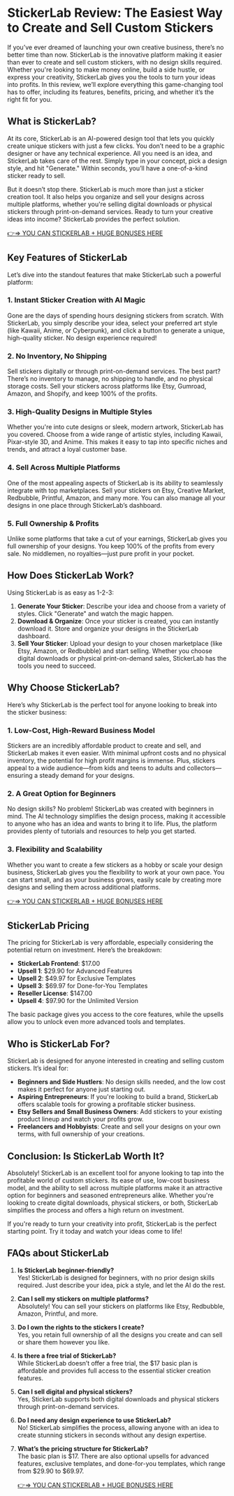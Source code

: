 # StickerLab Review: The Easiest Way to Create and Sell Custom Stickers

If you’ve ever dreamed of launching your own creative business, there’s no better time than now. StickerLab is the innovative platform making it easier than ever to create and sell custom stickers, with no design skills required. Whether you're looking to make money online, build a side hustle, or express your creativity, StickerLab gives you the tools to turn your ideas into profits. In this review, we’ll explore everything this game-changing tool has to offer, including its features, benefits, pricing, and whether it’s the right fit for you.

## What is StickerLab?

At its core, StickerLab is an AI-powered design tool that lets you quickly create unique stickers with just a few clicks. You don’t need to be a graphic designer or have any technical experience. All you need is an idea, and StickerLab takes care of the rest. Simply type in your concept, pick a design style, and hit "Generate." Within seconds, you’ll have a one-of-a-kind sticker ready to sell.

But it doesn’t stop there. StickerLab is much more than just a sticker creation tool. It also helps you organize and sell your designs across multiple platforms, whether you're selling digital downloads or physical stickers through print-on-demand services. Ready to turn your creative ideas into income? StickerLab provides the perfect solution.

[👉⇒ YOU CAN STICKERLAB + HUGE BONUSES HERE](https://digitalpromoreviews.com/stickerlab-review-2025/)
## Key Features of StickerLab

Let’s dive into the standout features that make StickerLab such a powerful platform:

### 1. Instant Sticker Creation with AI Magic
Gone are the days of spending hours designing stickers from scratch. With StickerLab, you simply describe your idea, select your preferred art style (like Kawaii, Anime, or Cyberpunk), and click a button to generate a unique, high-quality sticker. No design experience required!

### 2. No Inventory, No Shipping
Sell stickers digitally or through print-on-demand services. The best part? There’s no inventory to manage, no shipping to handle, and no physical storage costs. Sell your stickers across platforms like Etsy, Gumroad, Amazon, and Shopify, and keep 100% of the profits.

### 3. High-Quality Designs in Multiple Styles
Whether you're into cute designs or sleek, modern artwork, StickerLab has you covered. Choose from a wide range of artistic styles, including Kawaii, Pixar-style 3D, and Anime. This makes it easy to tap into specific niches and trends, and attract a loyal customer base.

### 4. Sell Across Multiple Platforms
One of the most appealing aspects of StickerLab is its ability to seamlessly integrate with top marketplaces. Sell your stickers on Etsy, Creative Market, Redbubble, Printful, Amazon, and many more. You can also manage all your designs in one place through StickerLab’s dashboard.

### 5. Full Ownership & Profits
Unlike some platforms that take a cut of your earnings, StickerLab gives you full ownership of your designs. You keep 100% of the profits from every sale. No middlemen, no royalties—just pure profit in your pocket.

## How Does StickerLab Work?

Using StickerLab is as easy as 1-2-3:

1. **Generate Your Sticker**: Describe your idea and choose from a variety of styles. Click "Generate" and watch the magic happen.
2. **Download & Organize**: Once your sticker is created, you can instantly download it. Store and organize your designs in the StickerLab dashboard.
3. **Sell Your Sticker**: Upload your design to your chosen marketplace (like Etsy, Amazon, or Redbubble) and start selling. Whether you choose digital downloads or physical print-on-demand sales, StickerLab has the tools you need to succeed.

## Why Choose StickerLab?

Here’s why StickerLab is the perfect tool for anyone looking to break into the sticker business:

### 1. Low-Cost, High-Reward Business Model
Stickers are an incredibly affordable product to create and sell, and StickerLab makes it even easier. With minimal upfront costs and no physical inventory, the potential for high profit margins is immense. Plus, stickers appeal to a wide audience—from kids and teens to adults and collectors—ensuring a steady demand for your designs.

### 2. A Great Option for Beginners
No design skills? No problem! StickerLab was created with beginners in mind. The AI technology simplifies the design process, making it accessible to anyone who has an idea and wants to bring it to life. Plus, the platform provides plenty of tutorials and resources to help you get started.

### 3. Flexibility and Scalability
Whether you want to create a few stickers as a hobby or scale your design business, StickerLab gives you the flexibility to work at your own pace. You can start small, and as your business grows, easily scale by creating more designs and selling them across additional platforms.

[👉⇒ YOU CAN STICKERLAB + HUGE BONUSES HERE](https://digitalpromoreviews.com/stickerlab-review-2025/)
## StickerLab Pricing

The pricing for StickerLab is very affordable, especially considering the potential return on investment. Here’s the breakdown:

- **StickerLab Frontend**: $17.00
- **Upsell 1**: $29.90 for Advanced Features
- **Upsell 2**: $49.97 for Exclusive Templates
- **Upsell 3**: $69.97 for Done-for-You Templates
- **Reseller License**: $147.00
- **Upsell 4**: $97.90 for the Unlimited Version

The basic package gives you access to the core features, while the upsells allow you to unlock even more advanced tools and templates.

## Who is StickerLab For?

StickerLab is designed for anyone interested in creating and selling custom stickers. It’s ideal for:

- **Beginners and Side Hustlers**: No design skills needed, and the low cost makes it perfect for anyone just starting out.
- **Aspiring Entrepreneurs**: If you're looking to build a brand, StickerLab offers scalable tools for growing a profitable sticker business.
- **Etsy Sellers and Small Business Owners**: Add stickers to your existing product lineup and watch your profits grow.
- **Freelancers and Hobbyists**: Create and sell your designs on your own terms, with full ownership of your creations.

## Conclusion: Is StickerLab Worth It?

Absolutely! StickerLab is an excellent tool for anyone looking to tap into the profitable world of custom stickers. Its ease of use, low-cost business model, and the ability to sell across multiple platforms make it an attractive option for beginners and seasoned entrepreneurs alike. Whether you're looking to create digital downloads, physical stickers, or both, StickerLab simplifies the process and offers a high return on investment.

If you're ready to turn your creativity into profit, StickerLab is the perfect starting point. Try it today and watch your ideas come to life!

## FAQs about StickerLab

1. **Is StickerLab beginner-friendly?**  
   Yes! StickerLab is designed for beginners, with no prior design skills required. Just describe your idea, pick a style, and let the AI do the rest.

2. **Can I sell my stickers on multiple platforms?**  
   Absolutely! You can sell your stickers on platforms like Etsy, Redbubble, Amazon, Printful, and more.

3. **Do I own the rights to the stickers I create?**  
   Yes, you retain full ownership of all the designs you create and can sell or share them however you like.

4. **Is there a free trial of StickerLab?**  
   While StickerLab doesn’t offer a free trial, the $17 basic plan is affordable and provides full access to the essential sticker creation features.

5. **Can I sell digital and physical stickers?**  
   Yes, StickerLab supports both digital downloads and physical stickers through print-on-demand services.

6. **Do I need any design experience to use StickerLab?**  
   No! StickerLab simplifies the process, allowing anyone with an idea to create stunning stickers in seconds without any design expertise.

7. **What’s the pricing structure for StickerLab?**  
   The basic plan is $17. There are also optional upsells for advanced features, exclusive templates, and done-for-you templates, which range from $29.90 to $69.97.
   
   [👉⇒ YOU CAN STICKERLAB + HUGE BONUSES HERE](https://digitalpromoreviews.com/stickerlab-review-2025/)

